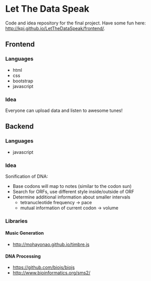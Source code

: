 # Let The Data Speak

Code and idea repository for the final project. Have some fun here: http://kpj.github.io/LetTheDataSpeak/frontend/.

## Frontend

### Languages

* html
* css
 * bootstrap
* javascript

### Idea

Everyone can upload data and listen to awesome tunes!

## Backend

### Languages

* javascript

### Idea

Sonification of DNA:

* Base codons will map to notes (similar to the codon sun)
* Search for ORFs, use different style inside/outside of ORF
* Determine additional information about smaller intervals
  * tetranucleotide frequency -> pace
  * mutual information of current codon -> volume

### Libraries

#### Music Generation
* http://mohayonao.github.io/timbre.js

#### DNA Processing
* https://github.com/biojs/biojs
* http://www.bioinformatics.org/sms2/
